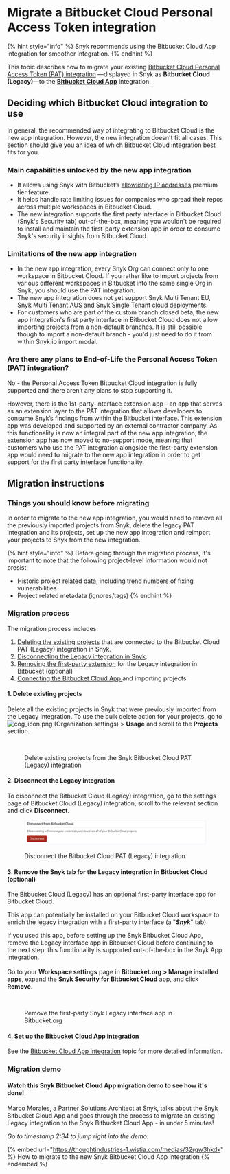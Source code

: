 # Migrate a Bitbucket Cloud Personal Access Token integration

{% hint style="info" %}
Snyk recommends using the Bitbucket Cloud App integration for smoother integration.&#x20;
{% endhint %}

This topic describes how to migrate your existing [Bitbucket Cloud Personal Access Token (PAT) integration](bitbucket-cloud-integration.md) —displayed in Snyk as **Bitbucket Cloud (Legacy)**—to the [**Bitbucket Cloud App**](bitbucket-cloud-app-integration.md) integration.

## Deciding which Bitbucket Cloud integration to use

In general, the recommended way of integrating to Bitbucket Cloud is the new app integration. However, the new integration doesn't fit all cases. This section should give you an idea of which Bitbucket Cloud integration best fits for you.

### Main capabilities unlocked by the new app integration&#x20;

* It allows using Snyk with Bitbucket’s [allowlisting IP addresses](https://support.atlassian.com/bitbucket-cloud/docs/control-access-to-your-private-content/) premium tier feature.
* It helps handle rate limiting issues for companies who spread their repos across multiple workspaces in Bitbucket Cloud.
* The new integration supports the first party interface in Bitbucket Cloud (Snyk's Security tab) out-of-the-box, meaning you wouldn't be required to install and maintain the first-party extension app in order to consume Snyk's security insights from Bitbucket Cloud.

### Limitations of the new app integration&#x20;

* In the new app integration, every Snyk Org can connect only to one workspace in Bitbucket Cloud. If you rather like to import projects from various different workspaces in Bitbucket into the same single Org in Snyk, you should use the PAT integration.
* The new app integration does not yet support Snyk Multi Tenant EU, Snyk Multi Tenant AUS and Snyk Single Tenant cloud deployments.
* For customers who are part of the custom branch closed beta, the new app integration's first party interface in Bitbucket Cloud does not allow importing projects from a non-default branches. It is still possible though to import a non-default branch - you'd just need to do it from within Snyk.io import modal.  &#x20;

### Are there any plans to End-of-Life the Personal Access Token (PAT) integration?

No - the Personal Access Token Bitbucket Cloud integration is fully supported and there aren’t any plans to stop supporting it.

However, there is the 1st-party-interface extension app - an app that serves as an extension layer to the PAT integration that allows developers to consume Snyk’s findings from within the Bitbucket interface. This extension app was developed and supported by an external contractor company. As this functionality is now an integral part of the new app integration, the extension app has now moved to no-support mode, meaning that customers who use the PAT integration alongside the first-party extension app would need to migrate to the new app integration in order to get support for the first party interface functionality.

## Migration instructions

### Things you should know before migrating

In order to migrate to the new app integration, you would need to remove all the previously imported projects from Snyk, delete the legacy PAT integration and its projects, set up the new app integration and reimport your projects to Snyk from the new integration.

{% hint style="info" %}
Before going through the migration process, it's important to note that the following project-level information would not presist:

* Historic project related data, including trend numbers of fixing vulnerabilities
* Project related metadata (ignores/tags)&#x20;
{% endhint %}

### Migration process

The migration process includes:

1. [Deleting the existing projects](migrate-a-bitbucket-cloud-legacy-integration.md#1.-delete-existing-projects) that are connected to the Bitbucket Cloud PAT (Legacy) integration in Snyk.
2. [Disconnecting the Legacy integration in Snyk](migrate-a-bitbucket-cloud-legacy-integration.md#2.-disconnect-the-legacy-integration).
3. [Removing the first-party extension](migrate-a-bitbucket-cloud-legacy-integration.md#3.-remove-the-snyk-tab-for-the-legacy-integration-in-bitbucket-cloud-optional) for the Legacy integration in Bitbucket (optional)
4. [Connecting the Bitbucket Cloud App ](migrate-a-bitbucket-cloud-legacy-integration.md#set-up-the-new-bitbucket-cloud-app-integration.)and importing projects.

#### 1. Delete existing projects

Delete all the existing projects in Snyk that were previously imported from the Legacy integration. To use the bulk delete action for your projects, go to <img src="../../.gitbook/assets/cog_icon.png" alt="cog_icon.png" data-size="line"> (Organization settings) > **Usage** and scroll to the **Projects** section.

<figure><img src="../../.gitbook/assets/migrate_bulk actions_bbc-11oct2022.png" alt=""><figcaption><p>Delete existing projects from the Snyk Bitbucket Cloud PAT (Legacy) integration</p></figcaption></figure>

#### 2. Disconnect the Legacy integration

To disconnect the Bitbucket Cloud (Legacy) integration, go to the settings page of Bitbucket Cloud (Legacy) integration, scroll to the relevant section and click **Disconnect.**

<figure><img src="../../.gitbook/assets/image (3) (1).png" alt=""><figcaption><p>Disconnect the Bitbucket Cloud PAT (Legacy) integration</p></figcaption></figure>

#### 3.  Remove the Snyk tab for the Legacy integration in Bitbucket Cloud (optional)&#x20;

The Bitbucket Cloud (Legacy) has an optional first-party interface app for Bitbucket Cloud.

This app can potentially be installed on your Bitbucket Cloud workspace to enrich the legacy integration with a first-party interface (a "_**Snyk**_" tab).

If you used this app, before setting up the Snyk Bitbucket Cloud App, remove the Legacy interface app in Bitbucket Cloud before continuing to the next step: this functionality is supported out-of-the-box in the Snyk App integration.\
\
Go to your **Workspace settings** page in **Bitbucket.org > Manage installed apps**, expand the **Snyk Security for Bitbucket Cloud** app, and click **Remove.**

<figure><img src="../../.gitbook/assets/remove_snyk-security-bbc_11oct2022.png" alt=""><figcaption><p>Remove the first-party Snyk Legacy interface app in Bitbucket.org</p></figcaption></figure>

#### 4. Set up the Bitbucket Cloud App integration&#x20;

See the [Bitbucket Cloud App integration](bitbucket-cloud-app-integration.md) topic for more detailed information.

### Migration demo

#### **Watch this Snyk Bitbucket Cloud App migration demo to see how it's done!**&#x20;

Marco Morales, a Partner Solutions Architect at Snyk, talks about the Snyk Bitbucket Cloud App and goes through the process to migrate an existing Legacy integration to the Snyk Bitbucket Cloud App - in under 5 minutes! &#x20;

_Go to timestamp 2:34 to jump right into the demo:_ &#x20;

{% embed url="https://thoughtindustries-1.wistia.com/medias/32rgw3hkdk" %}
How to migrate to the new Snyk Bitbucket Cloud App integration
{% endembed %}
